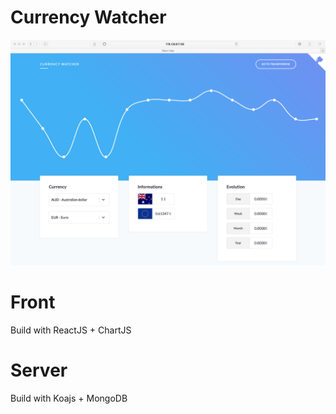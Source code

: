 # Currency Watcher

![Screenshot](https://github.com/romainlp/currency-watcher/raw/master/assets/screenshot.png)

# Front

Build with ReactJS + ChartJS

# Server

Build with Koajs + MongoDB
